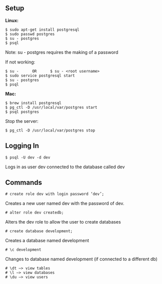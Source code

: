
## Setup
**Linux:**
```
$ sudo apt-get install postgresql
$ sudo passwd postgres
$ su - postgres
$ psql
```

Note: su - postgres requires the making of a password

If not working:
```
$ su - 		OR 		$ su - <root username>
$ sudo service postgresql start
$ su - postgres
$ psql
```

**Mac:**
```
$ brew install postgresql
$ pg_ctl -D /usr/local/var/postgres start
$ psql postgres
```

Stop the server:
```
$ pg_ctl -D /usr/local/var/postgres stop
```

## Logging In
```
$ psql -U dev -d dev
```
Logs in as user dev connected to the database called dev


## Commands
```
# create role dev with login password ‘dev’;
```
Creates a new user named dev with the password of dev.

```
# alter role dev createdb;
```
Alters the dev role to allow the user to create databases

```
# create database development;
```
Creates a database named development

```
# \c development
```
Changes to database named development (if connected to a different db)

```
# \dt —> view tables
# \l —> view databases
# \du —> view users
```
